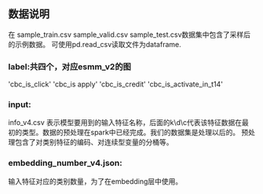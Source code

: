 ## 数据说明
在 sample_train.csv  sample_valid.csv  sample_test.csv数据集中包含了采样后的示例数据。
可使用pd.read_csv读取文件为dataframe.
### label:共四个，对应esmm_v2的图
'cbc_is_click' 'cbc_is apply' 'cbc_is_credit' 'cbc_is_activate_in_t14'
### input:
info_v4.csv 表示模型要用到的输入特征名称，后面的k\d\c代表该特征数据在最初的类型。数据的预处理在spark中已经完成。我们的数据集是处理以后的。
预处理包含了对类别特征的编码、对连续型变量的分桶等。

### embedding_number_v4.json:
输入特征对应的类别数量，为了在embedding层中使用。
